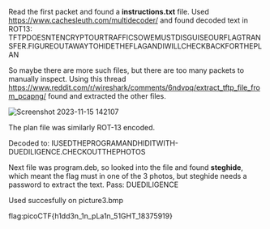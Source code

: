 Read the first packet and found a **instructions.txt** file. Used https://www.cachesleuth.com/multidecoder/ and found decoded text in ROT13:
TFTPDOESNTENCRYPTOURTRAFFICSOWEMUSTDISGUISEOURFLAGTRANSFER.FIGUREOUTAWAYTOHIDETHEFLAGANDIWILLCHECKBACKFORTHEPLAN

So maybe there are more such files, but there are too many packets to manually inspect. Using this thread https://www.reddit.com/r/wireshark/comments/6ndvpq/extract_tftp_file_from_pcapng/ found and extracted the other files.

![Screenshot 2023-11-15 142107](https://github.com/CoderZonora/picoCTF/assets/140229408/7b85b072-c0e5-4772-a39b-34617f899a50)

The plan file was similarly ROT-13 encoded.


Decoded to: IUSEDTHEPROGRAMANDHIDITWITH-DUEDILIGENCE.CHECKOUTTHEPHOTOS

Next file was program.deb, so looked into the file and found **steghide**, which meant the flag must in one of the 3 photos, but steghide needs a password to extract the text.
Pass: DUEDILIGENCE

Used succesfully on picture3.bmp


flag:picoCTF{h1dd3n_1n_pLa1n_51GHT_18375919}
